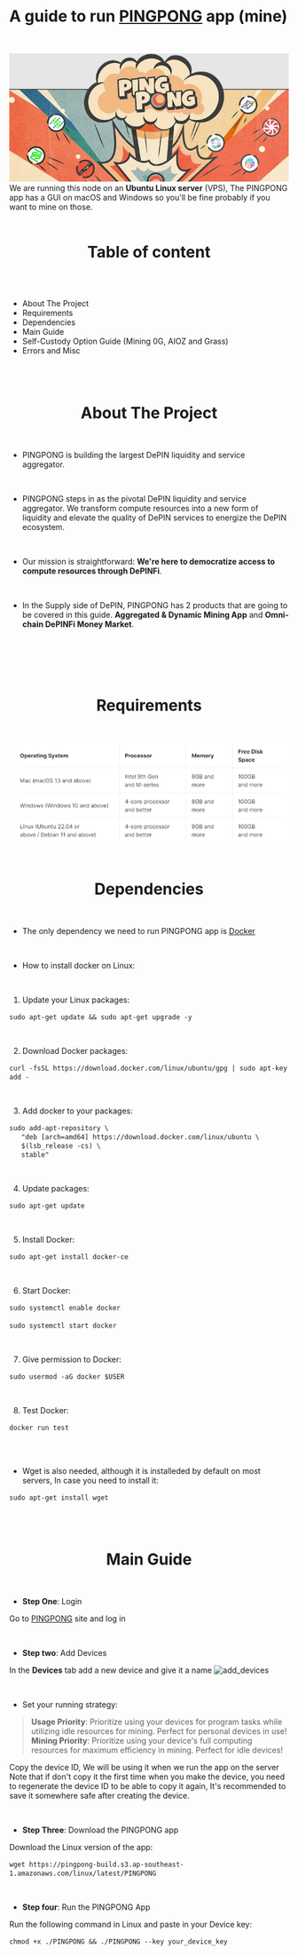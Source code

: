 
# A guide to run [PINGPONG](https://www.pingpong.build/) app (mine)
<br>

![cover](https://github.com/PR0CESSS/pingpong-node/blob/main/media/cover.png)
<br>
We are running this node on an **Ubuntu Linux server** (VPS), The PINGPONG app has a GUI on macOS and Windows so you'll be fine probably if you want to mine on those.
<br>
<br>
<h1 align="center">Table of content</h1>
<br>
<br>

+ About The Project
+ Requirements
+ Dependencies
+ Main Guide
+ Self-Custody Option Guide (Mining 0G, AIOZ and Grass)
+ Errors and Misc
<br>
<br>


<h1 align="center">About The Project</h1>
<br>

+ PINGPONG is building the largest DePIN liquidity and service aggregator.
<br>

+ PINGPONG steps in as the pivotal DePIN liquidity and service aggregator. We transform compute resources into a new form of liquidity and elevate the quality of DePIN services to energize the DePIN ecosystem.
<br>

+ Our mission is straightforward: **We're here to democratize access to compute resources through DePINFi**.
<br>

 + In the Supply side of DePIN, PINGPONG has 2 products that are going to be covered in this guide. **Aggregated & Dynamic Mining App** and **Omni-chain DePINFi Money Market**.
<br>
<br>


<br>
<br>

<h1 align="center">Requirements</h1>
<br>

![requirements](https://github.com/PR0CESSS/pingpong-node/blob/main/media/hardware_requirements.png)
<br>
<br>

<h1 align="center">Dependencies</h1>
<br>

+ The only dependency we need to run PINGPONG app is [Docker](https://www.docker.com/)
<br>

+ How to install docker on Linux:
<br>

1. Update your Linux packages:

```console
sudo apt-get update && sudo apt-get upgrade -y
```
<br>

2. Download Docker packages:

```console
curl -fsSL https://download.docker.com/linux/ubuntu/gpg | sudo apt-key add -
```
<br>

3. Add docker to your packages:

```console
sudo add-apt-repository \
   "deb [arch=amd64] https://download.docker.com/linux/ubuntu \
   $(lsb_release -cs) \
   stable"
```
<br>

4. Update packages:

```console
sudo apt-get update
```
<br>

5. Install Docker:

```console
sudo apt-get install docker-ce
```
<br>

6. Start Docker:

```console
sudo systemctl enable docker

sudo systemctl start docker
```
<br>

7.  Give permission to Docker:

```console
sudo usermod -aG docker $USER
```
<br>

8. Test Docker:

```console
docker run test
```

<br>
<br>

+ Wget is also needed, although it is installeded by default on most servers, In case you need to install it:

```console
sudo apt-get install wget
```

<br>

<br>

<h1 align="center">Main Guide</h1>

<br>

+ **Step One**: Login

Go to [PINGPONG](https://harvester.pingpong.build/login) site and log in

<br>

+ **Step two**: Add Devices

In the **Devices** tab add a new device and give it a name
![add_devices](https://github.com/PR0CESSS/pingpong-node/blob/main/media/add_devices.png)

<br>

+ Set your running strategy:
>**Usage Priority**: Prioritize using your devices for program tasks while utilizing idle resources for mining. Perfect for personal devices in use!
>**Mining Priority**: Prioritize using your device's full computing resources for maximum efficiency in mining. Perfect for idle devices!

Copy the device ID, We will be using it when we run the app on the server
Note that if don't copy it the first time when you make the device, you need to regenerate the device ID to be able to copy it again, It's recommended to save it somewhere safe after creating the device.

<br>

+ **Step Three**: Download the PINGPONG app

Download the Linux version of the app:
```console
wget https://pingpong-build.s3.ap-southeast-1.amazonaws.com/linux/latest/PINGPONG
```

<br>

+ **Step four**: Run the PINGPONG App

Run the following command in Linux and paste in your Device key:
```console
chmod +x ./PINGPONG && ./PINGPONG --key your_device_key
```
